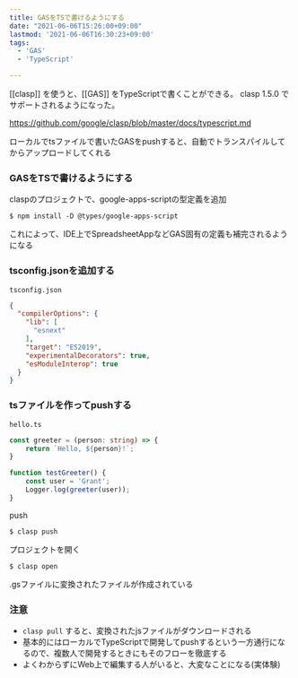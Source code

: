 ```yaml
---
title: GASをTSで書けるようにする
date: "2021-06-06T15:26:00+09:00"
lastmod: '2021-06-06T16:30:23+09:00'
tags:
  - 'GAS'
  - 'TypeScript'

---
```


[[clasp]] を使うと、[[GAS]] をTypeScriptで書くことができる。
clasp 1.5.0 でサポートされるようになった。

<https://github.com/google/clasp/blob/master/docs/typescript.md>

ローカルでtsファイルで書いたGASをpushすると、自動でトランスパイルしてからアップロードしてくれる

### GASをTSで書けるようにする

claspのプロジェクトで、google-apps-scriptの型定義を追加

```shell
$ npm install -D @types/google-apps-script
```

これによって、IDE上でSpreadsheetAppなどGAS固有の定義も補完されるようになる

### tsconfig.jsonを追加する

`tsconfig.json`

```json
{
  "compilerOptions": {
    "lib": [
      "esnext"
    ],
    "target": "ES2019",
    "experimentalDecorators": true,
    "esModuleInterop": true
  }
}
```

### tsファイルを作ってpushする

`hello.ts`

```typescript
const greeter = (person: string) => {
    return `Hello, ${person}!`;
}

function testGreeter() {
    const user = 'Grant';
    Logger.log(greeter(user));
}
```

push

```shell
$ clasp push
```

プロジェクトを開く

```shell
$ clasp open
```

.gsファイルに変換されたファイルが作成されている

### 注意

-   `clasp pull` すると、変換されたjsファイルがダウンロードされる
-   基本的にはローカルでTypeScriptで開発してpushするという一方通行になるので、複数人で開発するときにもそのフローを徹底する
-   よくわからずにWeb上で編集する人がいると、大変なことになる(実体験)
